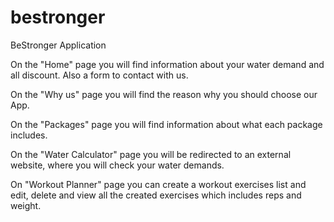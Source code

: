 # bestronger

BeStronger Application 

On the "Home" page you will find information about your water demand and all discount. Also a form to contact with us.

On the "Why us" page you will find the reason why you should choose our App. 

On the "Packages" page you will find information about what each package includes.

On the "Water Calculator" page you will be redirected to an external website, where you will check your water demands.

On "Workout Planner" page you can create a workout exercises list and edit, delete and view all the created exercises which includes reps and weight.
